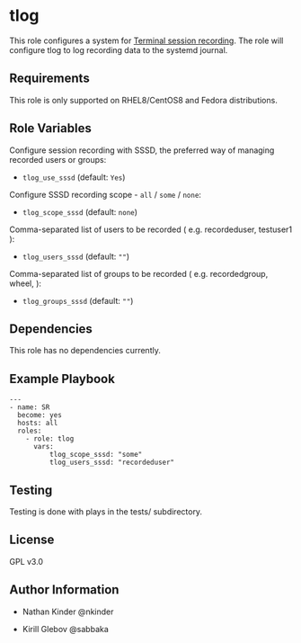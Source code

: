 tlog
=========

This role configures a system for [Terminal session recording](https://github.com/scribery).
The role will configure tlog to log recording data to the systemd journal.

Requirements
------------

This role is only supported on RHEL8/CentOS8 and Fedora distributions.

Role Variables
--------------

Configure session recording with SSSD, the preferred way of managing recorded users or groups:

- `tlog_use_sssd` (default: `Yes`)

Configure SSSD recording scope - `all` / `some` / `none`:

- `tlog_scope_sssd` (default: `none`)

Comma-separated list of users to be recorded ( e.g. recordeduser, testuser1 ):

- `tlog_users_sssd` (default: `""`)

Comma-separated list of groups to be recorded ( e.g. recordedgroup, wheel, ):

- `tlog_groups_sssd` (default: `""`)


Dependencies
------------

This role has no dependencies currently.

Example Playbook
----------------
~~~
---
- name: SR
  become: yes
  hosts: all
  roles:
    - role: tlog
      vars:
          tlog_scope_sssd: "some"
          tlog_users_sssd: "recordeduser"
~~~
Testing
-------
Testing is done with plays in the tests/ subdirectory.

License
-------

GPL v3.0

Author Information
------------------

- Nathan Kinder @nkinder

- Kirill Glebov @sabbaka
